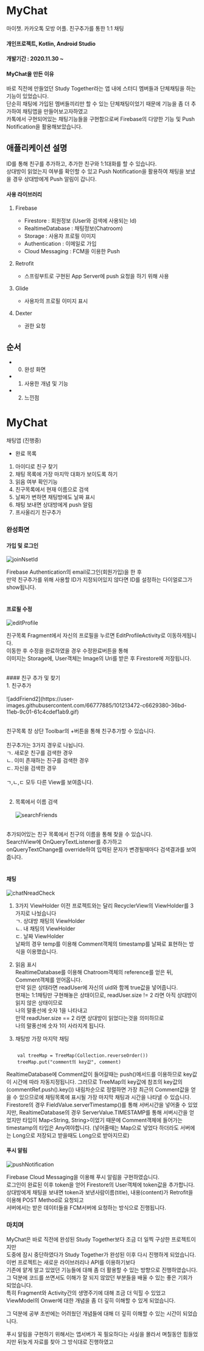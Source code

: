 # MyChat
마이챗. 카카오톡 모방 어플. 친구추가를 통한 1:1 채팅

#### 개인프로젝트, Kotlin, Android Studio
#### 개발기간 : 2020.11.30 ~ 

#### MyChat을 만든 이유
바로 직전에 만들었던 Study Together라는 앱 내에 스터디 멤버들과 단체채팅을 하는 기능이 있었습니다.<br>
단순히 채팅에 가입된 멤버들끼리만 할 수 있는 단체채팅이었기 때문에 기능을 좀 더 추가하여 채팅앱을 만들어보고자하였고<br>
카톡에서 구현되어있는 채팅기능들을 구현함으로써 Firebase의 다양한 기능 및 Push Notification을 활용해보았습니다.<br>

## 애플리케이션 설명
ID를 통해 친구를 추가하고, 추가한 친구와 1:1대화를 할 수 있습니다.<br>
상대방이 읽었는지 여부를 확인할 수 있고 Push Notification을 활용하여 채팅을 보냈을 경우 상대방에게 Push 알림이 갑니다.<br>


#### 사용 라이브러리
1. Firebase 
    - Firestore : 회원정보 (User와 검색에 사용되는 Id) 
    - RealtimeDatabase : 채팅정보(Chatroom)
    - Storage : 사용자 프로필 이미지
    - Authentication : 이메일로 가입
    - Cloud Messaging : FCM을 이용한 Push

2. Retrofit
    - 스프링부트로 구현된 App Server에 push 요청을 하기 위해 사용
3. Glide
    - 사용자의 프로필 이미지 표시
4. Dexter
    - 권한 요청

## 순서
- 0. 완성 화면
- 1. 사용한 개념 및 기능
- 2. 느낀점

# MyChat
채팅앱 (진행중)
- 완료 목록
1. 아이디로 친구 찾기 
2. 채팅 목록에 가장 마지막 대화가 보이도록 하기
3. 읽음 여부 확인기능
4. 친구목록에서 현재 이름으로 검색
5. 날짜가 변하면 채팅방에도 날짜 표시
6. 채팅 보내면 상대방에게 push 알림
7. 프사올리기
친구추가






### 완성화면
#### 가입 및 로그인<br>
![joinNsetId](https://user-images.githubusercontent.com/66777885/101208924-3b31cf80-36b6-11eb-8d09-a228d4863cb6.gif)<br>

Firebase Authentication의 email로그인(회원가입)을 한 후<br>
만약 친구추가를 위해 사용할 ID가 지정되어있지 않다면 ID를 설정하는 다이얼로그가 show됩니다.<br><br>

#### 프로필 수정
![editProfile](https://user-images.githubusercontent.com/66777885/101208893-310fd100-36b6-11eb-9b44-418dd998837e.gif)<br>

친구목록 Fragment에서 자신의 프로필을 누르면 EditProfileActivity로 이동하게됩니다.<br>
이동한 후 수정을 완료하였을 경우 수정완료버튼을 통해<br>
이미지는 Storage에, User객체는 Image의 Uri를 받은 후 Firestore에 저장됩니다.

<br>
#### 친구 추가 및 찾기<br>
1. 친구추가<br><br>
![addFriend2](https://user-images.githubusercontent.com/66777885/101213472-c6629380-36bd-11eb-9c01-61c4cdef1ab9.gif)<br><br>

친구목록 창 상단 Toolbar의 +버튼을 통해 친구추가할 수 있습니다.<br>
<br>
친구추가는 3가지 경우로 나뉩니다.<br>
ㄱ. 새로운 친구를 검색한 경우<br>
ㄴ. 이미 존재하는 친구를 검색한 경우<br>
ㄷ. 자신을 검색한 경우<br>
<br>
 ㄱ,ㄴ,ㄷ 모두 다른 View를 보여줍니다.<br><br>

2. 목록에서 이름 검색<br><br>
![searchFriends](https://user-images.githubusercontent.com/66777885/101213632-00cc3080-36be-11eb-9dd9-2864dea4036f.gif)<br><br>

추가되어있는 친구 목록에서 친구의 이름을 통해 찾을 수 있습니다.<br>
SearchView에 OnQueryTextListener를 추가하고<br>
onQueryTextChange를 override하여 입력된 문자가 변경될때마다 검색결과를 보여줍니다.<br><br>

#### 채팅
![chatNreadCheck](https://user-images.githubusercontent.com/66777885/101208859-248b7880-36b6-11eb-83ff-1dca91277dc7.gif) <br>

1. 3가지 ViewHolder
이전 프로젝트와는 달리 RecyclerView의 ViewHolder를 3가지로 나눴습니다<br>
ㄱ. 상대방 채팅의 ViewHolder<br>
ㄴ. 내 채팅의 ViewHolder<br>
ㄷ. 날짜 ViewHolder<br>
날짜의 경우 temp를 이용해 Comment객체의 timestamp를 날짜로 표현하는 방식을 이용했습니다.<br>

2. 읽음 표시<br>
RealtimeDatabase를 이용해 Chatroom객체의 reference를 얻은 뒤, Comment객체를 얻어옵니다.<br>
만약 읽은 상태라면 readUser에 자신의 uid와 함께 true값을 넣어줍니다.<br>
현재는 1:1채팅만 구현해놓은 상태이므로, readUser.size != 2 라면 아직 상대방이 읽지 않은 상태이므로<br>
나의 말풍선에 숫자 1을 나타내고<br>
만약 readUser.size == 2 라면 상대방이 읽었다는것을 의미하므로<br>
나의 말풍선에 숫자 1이 사라지게 됩니다.<br>

3. 채팅방 가장 마지막 채팅<br>
<pre><code>
    val treeMap = TreeMap<String, Comment>(Collection.reverseOrder())
    treeMap.put("comment의 key값", comment)
</code></pre>
RealtimeDatabase에 Comment값이 들어갈때는 push()메서드를 이용하므로 key값이 시간에 따라 자동지정됩니다.
그러므로 TreeMap의 key값에 참조의 key값의(commentRef.push().key()) 내림차순으로 정렬하면 가장 최근의 Comment값을 얻을 수 있으므로에
채팅목록에 표시될 가장 마지막 채팅과 시간을 나타낼 수 있습니다.
Firestore의 경우 FieldValue.serverTimestamp()를 통해 서버시간을 넣어줄 수 있었지만,
RealtimeDatabase의 경우 ServerValue.TIMESTAMP를 통해 서버시간을 얻었지만 타입이 Map<String, String>이었기 때문에 Comment객체에 들어가는 timestamp의 타입은 Any여야합니다.
(넣어줄때는 Map으로 넣었다 하더라도 서버에는 Long으로 저장되고 받을때도 Long으로 받아지므로)


#### 푸시 알림
![pushNotification](https://user-images.githubusercontent.com/66777885/101213594-f14ce780-36bd-11eb-993d-9cf513dc1538.gif)<br>

Firebase Cloud Messaging을 이용해 푸시 알림을 구현하였습니다.<br>
로그인이 완료된 이후 token을 얻어 Firestore의 User객체에 token값을 추가합니다.<br>
상대방에게 채팅을 보내면 token과 보낸사람이름(title), 내용(content)가 Retrofit을 이용해 POST Method로 요청되고<br>
서버에서는 받은 데이터들을 FCM서버에 요청하는 방식으로 진행됩니다.<br>

### 마치며
MyChat은 바로 직전에 완성된 Study Together보다 조금 더 일찍 구상한 프로젝트이지만<br>
도중에 잠시 중단하였다가 Study Together가 완성된 이후 다시 진행하게 되었습니다.<br>
이번 프로젝트는 새로운 라이브러리나 API를 이용하기보다<br>
기존에 얕게 알고 있었던 기능들에 대해 좀 더 활용할 수 있는 방향으로 진행하였습니다.<br>
그 덕분에 코드를 쓰면서도 이해가 잘 되지 않았던 부분들을 배울 수 있는 좋은 기회가 되었습니다.<br>
특히 Fragment와 Activity간의 생명주기에 대해 조금 더 익힐 수 있었고<br>
ViewModel의 Onwer에 대한 개념을 좀 더 깊히 이해할 수 있게 되었습니다.



그 덕분에 공부 초반에는 어려웠던 개념들에 대해 더 깊히 이해할 수 있는 시간이 되었습니다.<br>


푸시 알림을 구현하기 위해서는 앱서버가 꼭 필요하다는 사실을 몰라서 며칠동안 힘들었지만 뒤늦게 자료를 찾아 그 방식대로 진행하였고

